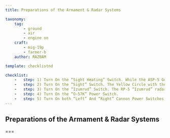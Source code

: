 ```yaml
---
title: Preparations of the Armament & Radar Systems

taxonomy:
    tag:
        - ground
        - air
        - engine on
    craft: 
        - mig-19p
        - farmer-b
    author: RAZBAM

template: checklistnd

checklist:
    -   step: 1) Turn On the “Sight Heating” Switch. While the ASP-5 Gunsight and AR-18-8 Radar Sight indications appear instantly, the Sight Heating assures correct sight operation at Low Temperatures.
    -   step: 2) Turn On the “Sight” Switch. The Yellow Circle with the Center Dot Cannon Aiming Point should appear on the Glass of the ASP-5N Gunsight.
    -   step: 3) Turn On the “Izumrud” Switch. The RP-5 “Izumrud” radar should take 2-3 minutes to warm up and be ready for use.
    -   step: 4) Turn On the “O-57K” Power Switch.
    -   step: 5) Turn On both “Left” And “Right” Cannon Power Switches.
---
```


## Preparations of the Armament & Radar Systems

===


